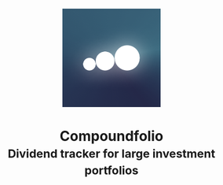 <p align="center">
  <img width="200" height="200" src="./src/core/images/logo.png" alt="Logo">
  <h1 align="center">
    Compoundfolio <br>
    <small>Dividend tracker for large investment portfolios</small>
  </h1>
</p>
